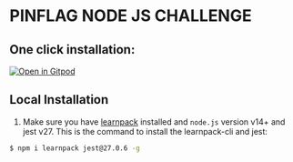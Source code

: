 # PINFLAG NODE JS CHALLENGE

<h2>One click installation:</h2>

[![Open in Gitpod](https://gitpod.io/button/open-in-gitpod.svg)](https://gitpod.io#https://github.com/AlexisAlegria/node-js-challenge.git)

## Local Installation

1. Make sure you have [learnpack](https://github.com/learnpack/learnpack-cli) installed and `node.js` version v14+ and jest v27. This is the command to install the learnpack-cli and jest:

```sh
$ npm i learnpack jest@27.0.6 -g
```
